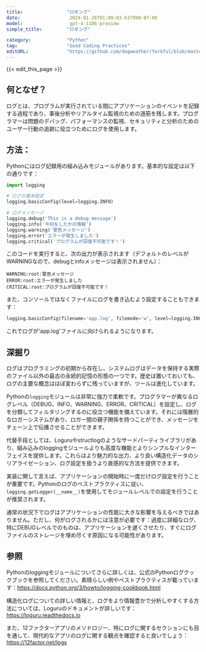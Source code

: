 ```yaml
---
title:                "ロギング"
date:                  2024-01-26T01:09:03.637990-07:00
model:                 gpt-4-1106-preview
simple_title:         "ロギング"

category:             "Python"
tag:                  "Good Coding Practices"
editURL:              "https://github.com/dogweather/forkful/blob/master/content/ja/python/logging.md"
---
```


{{< edit_this_page >}}

## 何となぜ？
ログとは、プログラムが実行されている間にアプリケーションのイベントを記録する過程であり、事後分析やリアルタイム監視のための道筋を残します。プログラマーは問題のデバッグ、パフォーマンスの監視、セキュリティと分析のためのユーザー行動の追跡に役立つためにログを使用します。

## 方法：
Pythonにはログ記録用の組み込みモジュールがあります。基本的な設定は以下の通りです：
```Python
import logging

# ログの基本設定
logging.basicConfig(level=logging.INFO)

# ログメッセージ
logging.debug('This is a debug message')
logging.info('今何をしたかの情報')
logging.warning('警告メッセージ')
logging.error('エラーが発生しました')
logging.critical('プログラムが回復不可能です！')
```
このコードを実行すると、次の出力が表示されます（デフォルトのレベルがWARNINGなので、debugとinfoメッセージは表示されません）：
```
WARNING:root:警告メッセージ
ERROR:root:エラーが発生しました
CRITICAL:root:プログラムが回復不可能です！
```
また、コンソールではなくファイルにログを書き込むよう設定することもできます：
```Python
logging.basicConfig(filename='app.log', filemode='w', level=logging.INFO)
```
これでログが'app.log'ファイルに向けられるようになります。

## 深掘り
ログはプログラミングの初期から存在し、システムログはデータを保持する実際のファイル以外の最古の永続的記憶の形態の一つです。歴史は置いておいても、ログの主要な概念はほぼ変わらずに残っていますが、ツールは進化しています。

Pythonの`logging`モジュールは非常に強力で柔軟です。プログラマーが異なるログレベル（DEBUG、INFO、WARNING、ERROR、CRITICAL）を設定し、ログを分類してフィルタリングするのに役立つ機能を備えています。それには階層的なロガーシステムがあり、ロガー間の親子関係を持つことができ、メッセージをチェーン上で伝播させることができます。

代替手段としては、Loguruやstructlogのようなサードパーティライブラリがあり、組み込みのloggingモジュールよりも高度な機能とよりシンプルなインターフェイスを提供します。これらはより魅力的な出力、より良い構造化データのシリアライゼーション、ログ設定を扱うより直感的な方法を提供できます。

実装に関して言えば、アプリケーションの開始時に一度だけログ設定を行うことが重要です。Pythonのログのベストプラクティスに従い、`logging.getLogger(__name__)`を使用してモジュールレベルでの設定を行うことが推奨されます。

通常の状況下でログはアプリケーションの性能に大きな影響を与えるべきではありません。ただし、何がログされるかには注意が必要です：過度に詳細なログ、特にDEBUGレベルでのものは、アプリケーションを遅くさせたり、すぐにログファイルのストレージを埋め尽くす原因になる可能性があります。

## 参照
Pythonのloggingモジュールについてさらに詳しくは、公式のPythonログクックブックを参照してください。素晴らしい例やベストプラクティスが載っています：https://docs.python.org/3/howto/logging-cookbook.html

構造化ログについての詳しい情報と、ログをより情報豊かで分析しやすくする方法については、Loguruのドキュメントが詳しいです：https://loguru.readthedocs.io

また、12ファクターアプリのメソドロジー、特にログに関するセクションにも目を通して、現代的なアプリのログに関する観点を確認すると良いでしょう：https://12factor.net/logs
